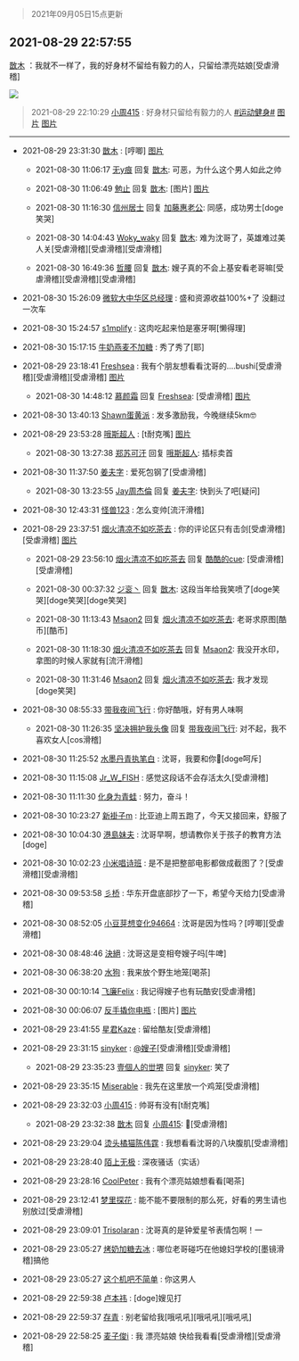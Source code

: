 > 2021年09月05日15点更新
<link rel="stylesheet" href="https://cdn.jsdelivr.net/gh/taotie6/sampleJSON@main/css/photo_show.css">


 ## 2021-08-29 22:57:55 

 [㪚木](https://www.coolapk.com/feed/29626030?shareKey=NmU2ZDExOGNhYjk2NjEzMTc4NGU~) ：我就不一样了，我的好身材不留给有毅力的人，只留给漂亮姑娘[受虐滑稽] 

<div class="album">
<img class="img-item" src="http://image.coolapk.com/feed/2020/0606/14/1081091_625cb65a_5615_402@306x306.gif" />
</div>

> 2021-08-29 22:10:29 
> [小周415](https://www.coolapk.com/feed/29624885?shareKey=ZGM0ZDdiZmFhZDc5NjEzMTc4NGU~) : 好身材只留给有毅力的人 <a class="feed-link-tag" href="/t/运动健身?type=0">#运动健身#</a> 
[图片](http://image.coolapk.com/feed/2021/0829/22/6257676_6228_6839@1125x2436.jpg)
[图片](http://image.coolapk.com/feed/2021/0829/22/6257676_6228_8532@2968x2226.jpg)

 ------- 

- 2021-08-29 23:31:30 [㪚木](uid=1081091) : [哼唧] [图片](http://image.coolapk.com/feed/2021/0829/23/1081091_565270ec_1089_0908@2160x2880.jpeg)

    - 2021-08-30 11:06:17 [无y痕](uid=767260) 回复 [㪚木](uid=1081091): 可恶，为什么这个男人如此之帅 

    - 2021-08-30 11:06:49 [勉止](uid=2347268) 回复 [㪚木](uid=1081091): [图片] [图片](http://image.coolapk.com/feed/2021/0830/11/2347268_83209873_2808_8853@642x519.jpeg)

    - 2021-08-30 11:16:30 [信州居士](uid=1809579) 回复 [加藤惠老公](uid=1266680): 同感，成功男士[doge笑哭] 

    - 2021-08-30 14:04:43 [Woky_waky](uid=2446998) 回复 [㪚木](uid=1081091): 难为沈哥了，英雄难过美人关[受虐滑稽][受虐滑稽][受虐滑稽] 

    - 2021-08-30 16:49:36 [哲腰](uid=3314896) 回复 [㪚木](uid=1081091): 嫂子真的不会上基安看老哥嘛[受虐滑稽][受虐滑稽][受虐滑稽] 

- 2021-08-30 15:26:09 [微软大中华区总经理](uid=928491) : 盛和资源收益100%+了 没翻过一次车 

- 2021-08-30 15:24:57 [s1mplify](uid=1732022) : 这肉吃起来怕是塞牙啊[懒得理] 

- 2021-08-30 15:17:15 [牛奶燕麦不加糖](uid=633325) : 秀了秀了[耶] 

- 2021-08-29 23:18:41 [Freshsea](uid=1997345) : 我有个朋友想看看沈哥的....bushi[受虐滑稽][受虐滑稽][受虐滑稽] [图片](http://image.coolapk.com/feed/2021/0809/03/2539681_6393087f_0965_8716@308x308.jpeg)

    - 2021-08-30 14:48:12 [慕颜霜](uid=3801065) 回复 [Freshsea](uid=1997345): [受虐滑稽] [图片](http://image.coolapk.com/feed/2021/0830/14/3801065_e30f5744_6091_1599@1000x530.jpeg)

- 2021-08-30 13:40:13 [Shawn蛋黄派](uid=2642278) : 发多激励我，今晚继续5km🤓 

- 2021-08-29 23:53:28 [哦斯超人](uid=1328109) : [t耐克嘴] [图片](http://image.coolapk.com/feed/2021/0829/23/1328109_70043609_2406_7077@690x1188.jpeg)

    - 2021-08-30 13:27:38 [郑苏可汗](uid=678781) 回复 [哦斯超人](uid=1328109): 插标卖首 

- 2021-08-30 11:37:50 [姜夫字](uid=2347706) : 爱死包钢了[受虐滑稽] 

    - 2021-08-30 13:23:55 [Jay周杰倫](uid=1010273) 回复 [姜夫字](uid=2347706): 快到头了吧[疑问] 

- 2021-08-30 12:43:31 [怪兽123](uid=2331773) : 怎么变帅[流汗滑稽] 

- 2021-08-29 23:37:51 [烟火清凉不如吃茶去](uid=4279524) : 你的评论区只有击剑[受虐滑稽][受虐滑稽] [图片](http://image.coolapk.com/feed/2019/0523/11/1081091_d28ff3e6_3889_4458@331x200.gif)

    - 2021-08-29 23:56:10 [烟火清凉不如吃茶去](uid=4279524) 回复 [酷酷的cue](uid=2882563): [受虐滑稽][受虐滑稽] 

    - 2021-08-30 00:37:32 [ジ衮丶](uid=494451) 回复 [㪚木](uid=1081091): 这段当年给我笑喷了[doge笑哭][doge笑哭][doge笑哭] 

    - 2021-08-30 11:13:43 [Msaon2](uid=3407679) 回复 [烟火清凉不如吃茶去](uid=4279524): 老哥求原图[酷币][酷币] 

    - 2021-08-30 11:18:30 [烟火清凉不如吃茶去](uid=4279524) 回复 [Msaon2](uid=3407679): 我没开水印，拿图的时候人家就有[流汗滑稽] 

    - 2021-08-30 11:31:46 [Msaon2](uid=3407679) 回复 [烟火清凉不如吃茶去](uid=4279524): 我才发现[doge笑哭] 

- 2021-08-30 08:55:33 [带我夜间飞行](uid=790017) : 你好酷哦，好有男人味啊 

    - 2021-08-30 11:26:35 [坚决拥护我头像](uid=1738203) 回复 [带我夜间飞行](uid=790017): 对不起，我不喜欢女人[cos滑稽] 

- 2021-08-30 11:25:52 [水墨丹青执笔白](uid=3060746) : 沈哥，我要和你🤺[doge呵斥] 

- 2021-08-30 11:15:08 [Jr_W_FISH](uid=444123) : 感觉这段话不会存活太久[受虐滑稽] 

- 2021-08-30 11:11:30 [化身为青蛙](uid=1209189) : 努力，奋斗！ 

- 2021-08-30 10:23:27 [新褂子m](uid=913624) : 比亚迪上周五跑了，今天又接回来，舒服了 

- 2021-08-30 10:04:30 [港島妹夫](uid=1145633) : 沈哥早啊，想请教你关于孩子的教育方法[doge] 

- 2021-08-30 10:02:23 [小米唱诗班](uid=2921847) : 是不是把整部电影都做成截图了？[受虐滑稽][受虐滑稽] 

- 2021-08-30 09:53:58 [彡桥](uid=3740933) : 华东开盘底部抄了一下，希望今天给力[受虐滑稽] 

- 2021-08-30 08:52:05 [小豆芽想变化94664](uid=5184191) : 沈哥是因为性吗？[哼唧][受虐滑稽] 

- 2021-08-30 08:48:46 [決絕](uid=2288436) : 沈哥这是变相夸嫂子吗[牛啤] 

- 2021-08-30 06:38:20 [水狗](uid=1827990) : 我来放个野生地笼[喝茶] 

- 2021-08-30 00:10:14 [飞廉Felix](uid=900024) : 我记得嫂子也有玩酷安[受虐滑稽] 

- 2021-08-30 00:06:07 [反手撬你电瓶](uid=2732675) : [图片] [图片](http://image.coolapk.com/feed/2021/0830/00/2732675_5ade51cd_3166_7288@104x82.gif)

- 2021-08-29 23:41:55 [星君Kaze](uid=2761211) : 留给酷友[受虐滑稽] 

- 2021-08-29 23:31:15 [sinyker](uid=684334) : <a class="feed-link-uname" href="/u/嫂子">@嫂子</a>[受虐滑稽][受虐滑稽] 

    - 2021-08-29 23:35:23 [壹個人的丗堺](uid=1461483) 回复 [sinyker](uid=684334): 笑了 

- 2021-08-29 23:35:15 [Miserable](uid=717620) : 我先在这里放一个鸡笼[受虐滑稽] 

- 2021-08-29 23:32:03 [小周415](uid=6257676) : 帅哥有没有[t耐克嘴] 

    - 2021-08-29 23:32:38 [㪚木](uid=1081091) 回复 [小周415](uid=6257676): 🤺[受虐滑稽] 

- 2021-08-29 23:29:04 [烫头橘猫陈伟霆](uid=4062846) : 我想看看沈哥的八块腹肌[受虐滑稽] 

- 2021-08-29 23:28:40 [陌上无极](uid=1205770) : 深夜骚话（实话） 

- 2021-08-29 23:28:16 [CoolPeter](uid=1437066) : 我有个漂亮姑娘想看看[喝茶] 

- 2021-08-29 23:12:41 [梦里探花](uid=836750) : 能不能不要限制的那么死，好看的男生请也别放过[受虐滑稽] 

- 2021-08-29 23:09:01 [Trisolaran](uid=3015789) : 沈哥真的是钟爱星爷表情包啊！一 

- 2021-08-29 23:05:27 [烤奶加糖去冰](uid=739362) : 哪位老哥碰巧在他媳妇学校的[墨镜滑稽]搞他 

- 2021-08-29 23:05:27 [这个机吧不简单](uid=1906762) : 你这男人 

- 2021-08-29 22:59:38 [卢本祎](uid=2851774) : [doge]嫂见打 

- 2021-08-29 22:59:37 [存青](uid=1006954) : 别老留给我[哦吼吼][哦吼吼][哦吼吼] 

- 2021-08-29 22:58:25 [麦子俊i](uid=800098) : 我 漂亮姑娘 快给我看看[受虐滑稽][受虐滑稽] 

